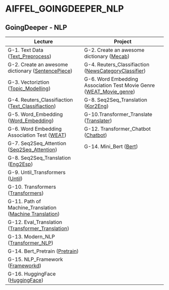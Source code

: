 # AIFFEL_GOINGDEEPER_NLP

## GoingDeeper - NLP
Lecture|Project
-------|-------
G-1. Text Data ([Text_Preprocess](https://github.com/Noah-Junseo/AIFFEL_GOINGDEEPER_NLP/blob/main/G-1/%5BG-1%5D%20Text_Preprocess.ipynb))| G-2. Create an awesome dictionary ([Mecab](https://github.com/Noah-Junseo/AIFFEL_GOINGDEEPER_NLP/blob/main/G-2/%5BG-2%5D%20SentencePiece_Mecab_NLP%20.ipynb))
G-2. Create an awesome dictionary ([SentencePiece](https://github.com/Noah-Junseo/AIFFEL_GOINGDEEPER_NLP/blob/main/G-2/%5BG-2%5D%20Sentencepiece.ipynb))| G-4. Reuters_Classifiaction ([NewsCategoryClassifier](https://github.com/Noah-Junseo/AIFFEL_GOINGDEEPER_NLP/blob/main/G-4/%5BG-4%5D%20Reuters_Classification_Project.ipynb))|| G-6 Word Embedding Association Test Movie Genre ([WEAT_Movie_genre](https://github.com/Noah-Junseo/AIFFEL_GOINGDEEPER_NLP/blob/main/G-6/%5BG-6%5D%20West_Movie_Genre.ipynb))| 
G-3. Vectoriztion ([Topic_Modelling](https://github.com/Noah-Junseo/AIFFEL_GOINGDEEPER_NLP/blob/main/G-3/%5BG-3%5D%20Topic_Modelling.ipynb))| G-6. Word Embedding Association Test Movie Genre ([WEAT_Movie_genre](https://github.com/Noah-Junseo/AIFFEL_GOINGDEEPER_NLP/blob/main/G-6/%5BG-6%5D%20West_Movie_Genre.ipynb))|
G-4. Reuters_Classifiaction ([Text_Classifiaction](https://github.com/Noah-Junseo/AIFFEL_GOINGDEEPER_NLP/blob/main/G-4/%5BG-4%5D%20Reuters_Classifiaction_Lecture.ipynb))| G-8. Seq2Seq_Translation ([Kor2Eng](https://github.com/Noah-Junseo/AIFFEL_GOINGDEEPER_NLP/blob/main/G-8/%5BG-8%5D%20Seq2seq_Translation_Kor2Eng.ipynb))| 
G-5. Word_Embedding ([Word_Embedding](https://github.com/Noah-Junseo/AIFFEL_GOINGDEEPER_NLP/blob/main/G-5/word_embedding.ipynb))| G-10.Transformer_Translate ([Translater](https://github.com/Noah-Junseo/AIFFEL_GOINGDEEPER_NLP/blob/main/G-10/%5BG-10%5D%20Transformer_Translater.ipynb))|
G-6. Word Embedding Association Test ([WEAT](https://github.com/Noah-Junseo/AIFFEL_GOINGDEEPER_NLP/blob/main/G-6/%5BG-6%5D%20Weat.ipynb))| G-12. Transformer_Chatbot ([Chatbot](https://github.com/Noah-Junseo/AIFFEL_GOINGDEEPER_NLP/blob/main/G-12/%5BG-12%5D%20Transformer_Chatbot.ipynb))|
G-7. Seq2Seq_Attention ([Seq2Seq_Attention](https://github.com/Noah-Junseo/AIFFEL_GOINGDEEPER_NLP/blob/main/G-7/%5BG-7%5D%20Seq2seq_Attention.ipynb))| G-14. Mini_Bert ([Bert](https://github.com/Noah-Junseo/AIFFEL_GOINGDEEPER_NLP/blob/main/G-14/%5BG-14%5D%20Mini_Bert.ipynb))|
G-8. Seq2Seq_Translation ([Eng2Esp](https://github.com/Noah-Junseo/AIFFEL_GOINGDEEPER_NLP/blob/main/G-8/%5BG-8%5D%20Seq2seq_Translation_Eng2Esp.ipynb))| 
G-9. Until_Transformers ([Until](https://github.com/Noah-Junseo/AIFFEL_GOINGDEEPER_NLP/blob/main/G-9/%5BG-9%5D%20Until_Transformers.ipynb))|
G-10. Transformers ([Transformers](https://github.com/Noah-Junseo/AIFFEL_GOINGDEEPER_NLP/blob/main/G-10/%5BG-10%5D%20Transformer.ipynb))|
G-11. Path of Machine_Translation ([Machine Translation](https://github.com/Noah-Junseo/AIFFEL_GOINGDEEPER_NLP/blob/main/G-11/%5BG-11%5D%20Path%20of%20Machine_Translation.ipynb))|
G-12. Eval_Translation ([Transformer_Translation](https://github.com/Noah-Junseo/AIFFEL_GOINGDEEPER_NLP/blob/main/G-12/%5BG-12%5D%20Eval_Translation.ipynb))|
G-13. Modern_NLP ([Transformer_NLP](https://github.com/Noah-Junseo/AIFFEL_GOINGDEEPER_NLP/blob/main/G-13/%5BG-13%5D%20Modern_Nlp.ipynb))|
G-14. Bert_Pretrain ([Pretrain](https://github.com/Noah-Junseo/AIFFEL_GOINGDEEPER_NLP/blob/main/G-14/%5BG-14%5D%20Bert_Pretrain.ipynb))|
G-15. NLP_Framework ([Frameworkd](https://github.com/Noah-Junseo/AIFFEL_GOINGDEEPER_NLP/blob/main/G-15/%5BG-15%5D%20Nlp_Framework.ipynb))|
G-16. HuggingFace ([HuggingFace](https://github.com/Noah-Junseo/AIFFEL_GOINGDEEPER_NLP/blob/main/G-16/%5BG-16%5D%20HuggingFace.ipynb))|
